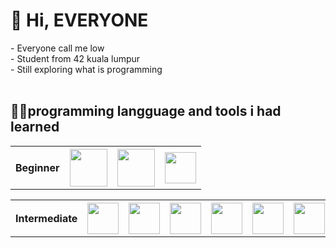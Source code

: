 <h1>👋 Hi, EVERYONE</h1>
- Everyone call me low<br>
- Student from 42 kuala lumpur<br>
- Still exploring what is programming<br>

<br>

<h2>👨‍💻programming langguage and tools i had learned</h2>

<table>
  <tr>
    <th>Beginner</th>
    <th><img src="https://cdn.jsdelivr.net/gh/devicons/devicon/icons/html5/html5-original-wordmark.svg" height="60"></th>
    <th><img src="https://cdn.jsdelivr.net/gh/devicons/devicon/icons/css3/css3-original-wordmark.svg" height="60"></th>
    <th><img src="https://cdn.jsdelivr.net/gh/devicons/devicon/icons/javascript/javascript-original.svg" height="50"></th>
  </tr>
</table>
<table>
  <tr>
    <th>Intermediate</th>
    <th><img src="https://cdn.jsdelivr.net/gh/devicons/devicon/icons/c/c-original.svg" height="50"></th>
    <th><img src="https://cdn.jsdelivr.net/gh/devicons/devicon/icons/vscode/vscode-original.svg" height="50"></th>
    <th><img src="https://cdn.jsdelivr.net/gh/devicons/devicon/icons/linux/linux-original.svg" height="50"></th>
    <th><img src="https://cdn.jsdelivr.net/gh/devicons/devicon/icons/ubuntu/ubuntu-plain.svg" height="50"></th>
    <th><img src="https://cdn.jsdelivr.net/gh/devicons/devicon/icons/github/github-original.svg" height="50"></th>
    <th><img src="https://cdn.jsdelivr.net/gh/devicons/devicon/icons/photoshop/photoshop-line.svg" height="50"></th>          
  </tr>
</table>







